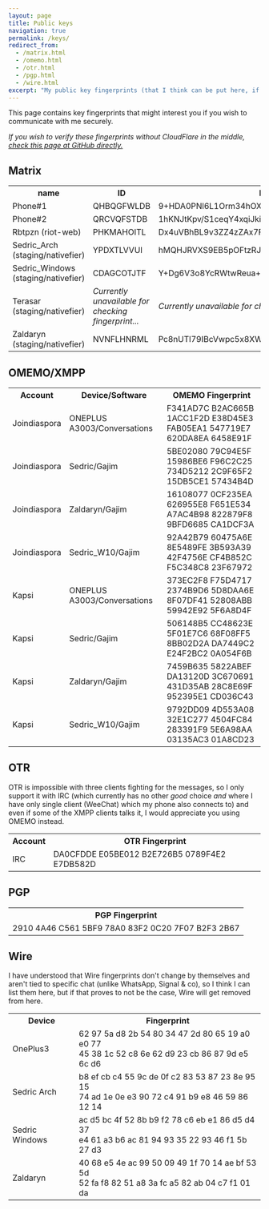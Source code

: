 ```yaml
---
layout: page
title: Public keys
navigation: true
permalink: /keys/
redirect_from:
  - /matrix.html
  - /omemo.html
  - /otr.html
  - /pgp.html
  - /wire.html
excerpt: "My public key fingerprints (that I think can be put here, if I am missing something, tell me) for secure communication with me."
---
```


This page contains key fingerprints that might interest you if you wish
to communicate with me securely.

*If you wish to verify these fingerprints without CloudFlare in the middle,
 [check this page at GitHub directly.](https://github.com/Mikaela/mikaela.github.io/blob/master/pages/keys.markdown)*

## Matrix

<table>
    <tr>
        <th>name</th>
        <th>ID</th>
        <th>key</th>
    </tr>
    <tr>
        <td>Phone#1</td>
        <td>QHBQGFWLDB</td>
        <td>9+HDA0PNl6L1Orm34hOXdccis9oYoxxp0gJAmVKORQ8</td>
    </tr>
    <tr>
        <td>Phone#2</td>
        <td>QRCVQFSTDB</td>
        <td>1hKNJtKpv/S1ceqY4xqiJkiNf5pid7nDw4oi1aUYA40</td>
    </tr>
    <tr>
        <td>Rbtpzn (riot-web)</td>
        <td>PHKMAHOITL</td>
        <td>Dx4uVBhBL9v3ZZ4zZAx7Fb8epmf/tCmQ0xLASkUMSro</td>
    </tr>
    <tr>
        <td>Sedric_Arch (staging/nativefier)</td>
        <td>YPDXTLVVUI</td>
        <td>hMQHJRVXS9EB5pOFtzRJ/2bnsSmlh5r9k8RZZBAuPX8</td>
    </tr>
    <tr>
        <td>Sedric_Windows (staging/nativefier)</td>
        <td>CDAGCOTJTF</td>
        <td>Y+Dg6V3o8YcRWtwReua+YohYE18JgEsrZVyEPajte80</td>
    </tr>
    <tr>
        <td>Terasar (staging/nativefier)</td>
        <td><em>Currently unavailable for checking fingerprint...</em></td>
        <td><em>Currently unavailable for checking fingerprint...</em></td>
    </tr>
    <tr>
        <td>Zaldaryn (staging/nativefier)</td>
        <td>NVNFLHNRML</td>
        <td>Pc8nUTl79IBcVwpc5x8XWw6C2N0kfuEAmTHTfXFkAt4</td>
    </tr>
</table>


## OMEMO/XMPP

<table>
    <tr>
        <th>Account</th>
        <th>Device/Software</th>
        <th>OMEMO Fingerprint</th>
    </tr>
    <tr>
        <td>Joindiaspora</td>
        <td>ONEPLUS A3003/Conversations</td>
        <td>F341AD7C B2AC665B 1ACC1F2D E38D45E3 FAB05EA1 547719E7 620DA8EA 6458E91F</td>
    </tr>
    <tr>
        <td>Joindiaspora</td>
        <td>Sedric/Gajim</td>
        <td>5BE02080 79C94E5F 15986BE6 F96C2C25 734D5212 2C9F65F2 15DB5CE1 57434B4D</td>
    </tr>
    <tr>
        <td>Joindiaspora</td>
        <td>Zaldaryn/Gajim</td>
        <td>16108077 0CF235EA 626955E8 F651E534 A7AC4B98 822879F8 9BFD6685 CA1DCF3A</td>
    </tr>
    <tr>
        <td>Joindiaspora</td>
        <td>Sedric_W10/Gajim</td>
        <td>92A42B79 60475A6E 8E5489FE 3B593A39 42F4756E CF4B852C F5C348C8 23F67972</td>
    </tr>
    <tr>
        <td>Kapsi</td>
        <td>ONEPLUS A3003/Conversations</td>
    <td>373EC2F8 F75D4717 2374B9D6 5D8DAA6E 8F07DF41 52808ABB 59942E92 5F6A8D4F</td>
    </tr>
    <tr>
        <td>Kapsi</td>
        <td>Sedric/Gajim</td>
        <td>506148B5 CC48623E 5F01E7C6 68F08FF5 8BB02D2A DA7449C2 E24F2BC2 0A054F6B</td>
    </tr>
    <tr>
        <td>Kapsi</td>
        <td>Zaldaryn/Gajim</td>
        <td>7459B635 5822ABEF DA13120D 3C670691 431D35AB 28C8E69F 952395E1 CD036C43</td>
    </tr>
    <tr>
        <td>Kapsi</td>
        <td>Sedric_W10/Gajim</td>
        <td>9792DD09 4D553A08 32E1C277 4504FC84 283391F9 5E6A98AA 03135AC3 01A8CD23</td>
    </tr>
</table>


## OTR

OTR is impossible with three clients fighting for the messages, so I only
support it with IRC (which currently has no other *good* choice *and* where
I have only single client (WeeChat) which my phone also connects to) and
even if some of the XMPP clients talks it, I would appreciate you using
OMEMO instead.

<table>
    <tr>
        <th>Account</th>
        <th>OTR Fingerprint</th>
    </tr>
    <tr>
        <td>IRC</td>
        <td>DA0CFDDE E05BE012 B2E726B5 0789F4E2 E7DB582D</td>
    </tr>
</table>


## PGP

<table>
    <tr>
        <th>PGP Fingerprint</th>
    </tr>
    <tr>
        <td>2910 4A46 C561 5BF9 78A0  83F2 0C20 7F07 B2F3 2B67</td>
    </tr>
</table>


## Wire

I have understood that Wire fingerprints don't change by
themselves and aren't tied to specific chat (unlike WhatsApp,
Signal & co), so I think I can list them here, but if that
proves to not be the case, Wire will get removed from here.

<table>
    <tr>
        <th>Device</th>
        <th>Fingerprint</th>
    </tr>
    <tr>
        <td>OnePlus3</td>
        <td>⁠⁠⁠62 97 5a d8 2b 54 80 34 47 2d 80 65 19 a0 e0 77<br/>
            45 38 1c 52 c8 6e 62 d9 23 cb 86 87 9d e5 6c d6</td>
    </tr>
    <tr>
        <td>Sedric Arch</td>
        <td>⁠⁠b8 ef cb c4 55 9c de 0f c2 83 53 87 23 8e 95 15<br/>
            74 ad 1e 0e e3 90 72 c4 91 b9 e8 46 59 86 12 14</td>
    </tr>
    <tr>
        <td>Sedric Windows</td>
        <td>⁠ac d5 bc 4f 52 8b b9 f2 78 c6 eb e1 86 d5 d4 37<br/>
            e4 61 a3 b6 ac 81 94 93 35 22 93 46 f1 5b 27 d3</td>
    </tr>
    <tr>
        <td>Zaldaryn</td>
        <td>⁠⁠40 68 e5 4e ac 99 50 09 49 1f 70 14 ae bf 53 5d<br/>
            52 fa f8 82 51 a8 3a fc a5 82 ab 04 c7 f1 01 da</td>
    </tr>
</table>
